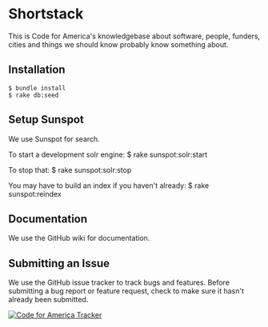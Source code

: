 Shortstack
==========
This is Code for America's knowledgebase about software, people, funders, cities and things we should know probably know something about.

Installation
------------
    $ bundle install
    $ rake db:seed

Setup Sunspot
-------------
We use Sunspot for search.

To start a development solr engine:
    $ rake sunspot:solr:start

To stop that:
    $ rake sunspot:solr:stop

You may have to build an index if you haven't already:
    $ rake sunspot:reindex

Documentation
-------------
We use the GitHub wiki for documentation.

Submitting an Issue
-------------------
We use the GitHub issue tracker to track bugs and features. Before submitting a bug report or feature request, check to make sure it hasn't already been submitted.

[![Code for America Tracker](http://stats.codeforamerica.org/codeforamerica/shortstack.png)](http://stats.codeforamerica.org/projects/shortstack)